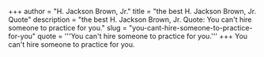 +++
author = "H. Jackson Brown, Jr."
title = "the best H. Jackson Brown, Jr. Quote"
description = "the best H. Jackson Brown, Jr. Quote: You can't hire someone to practice for you."
slug = "you-cant-hire-someone-to-practice-for-you"
quote = '''You can't hire someone to practice for you.'''
+++
You can't hire someone to practice for you.
